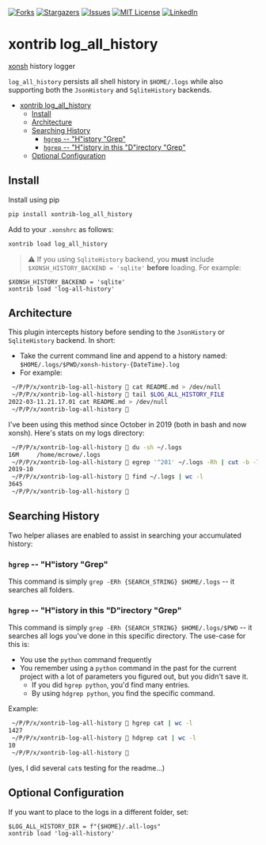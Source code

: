 [![Forks][forks-shield]][forks-url]
[![Stargazers][stars-shield]][stars-url]
[![Issues][issues-shield]][issues-url]
[![MIT License][license-shield]][license-url]
[![LinkedIn][linkedin-shield]][linkedin-url]


# xontrib log_all_history

[xonsh](https://xon.sh) history logger

`log_all_history` persists all shell history in `$HOME/.logs` while also supporting both the `JsonHistory` and `SqliteHistory` backends.

- [xontrib log_all_history](#xontrib-log_all_history)
  - [Install](#install)
  - [Architecture](#architecture)
  - [Searching History](#searching-history)
    - [`hgrep` -- "H"istory "Grep"](#hgrep----history-grep)
    - [`hgrep` -- "H"istory in this "D"irectory "Grep"](#hgrep----history-in-this-directory-grep)
  - [Optional Configuration](#optional-configuration)

## Install

Install using pip

```sh
pip install xontrib-log_all_history
```

Add to your `.xonshrc` as follows:

```sh
xontrib load log_all_history
```

> :warning: If you using `SqliteHistory` backend, you **must** include `$XONSH_HISTORY_BACKEND = 'sqlite'` **before** loading.  For example:

```xonsh
$XONSH_HISTORY_BACKEND = 'sqlite'
xontrib load 'log-all-history'
```


## Architecture

This plugin intercepts history before sending to the `JsonHistory` or `SqliteHistory` backend. In short:

* Take the current command line and append to a history named:
    `$HOME/.logs/$PWD/xonsh-history-{DateTime}.log`
* For example:

```sh
 ~/P/P/x/xontrib-log-all-history  cat README.md > /dev/null
 ~/P/P/x/xontrib-log-all-history  tail $LOG_ALL_HISTORY_FILE
2022-03-11.21.17.01 cat README.md > /dev/null
 ~/P/P/x/xontrib-log-all-history 
```

I've been using this method since October in 2019 (both in bash and now xonsh). Here's stats on my logs directory:

```sh
 ~/P/P/x/xontrib-log-all-history  du -sh ~/.logs
16M     /home/mcrowe/.logs
 ~/P/P/x/xontrib-log-all-history  egrep '^201' ~/.logs -Rh | cut -b -7 | sort | uniq | head -n 1
2019-10
 ~/P/P/x/xontrib-log-all-history  find ~/.logs | wc -l
3645
 ~/P/P/x/xontrib-log-all-history 
```

## Searching History

Two helper aliases are enabled to assist in searching your accumulated history:

### `hgrep` -- "H"istory "Grep"

This command is simply `grep -ERh {SEARCH_STRING} $HOME/.logs` -- it searches all folders.

### `hgrep` -- "H"istory in this "D"irectory "Grep"

This command is simply `grep -ERh {SEARCH_STRING} $HOME/.logs/$PWD` -- it searches all logs you've done in this specific directory. The use-case for this is:

* You use the `python` command frequently
* You remember using a `python` command in the past for the current project with a lot of parameters you figured out, but you didn't save it.
  * If you did `hgrep python`, you'd find many entries.
  * By using `hdgrep python`, you find the specific command.

Example:

```sh
 ~/P/P/x/xontrib-log-all-history  hgrep cat | wc -l
1427
 ~/P/P/x/xontrib-log-all-history  hdgrep cat | wc -l
10
 ~/P/P/x/xontrib-log-all-history 
```

(yes, I did several `cat`s testing for the readme...)

## Optional Configuration

If you want to place to the logs in a different folder, set:

```xonsh
$LOG_ALL_HISTORY_DIR = f"{$HOME}/.all-logs"
xontrib load 'log-all-history'
```


[forks-shield]: https://img.shields.io/github/forks/drmikecrowe/xontrib-log-all-history.svg?style=for-the-badge
[forks-url]: https://github.com/drmikecrowe/xontrib-log-all-history/network/members
[stars-shield]: https://img.shields.io/github/stars/drmikecrowe/xontrib-log-all-history.svg?style=for-the-badge
[stars-url]: https://github.com/drmikecrowe/xontrib-log-all-history/stargazers
[issues-shield]: https://img.shields.io/github/issues/drmikecrowe/xontrib-log-all-history.svg?style=for-the-badge
[issues-url]: https://github.com/drmikecrowe/xontrib-log-all-history/issues
[license-shield]: https://img.shields.io/github/license/drmikecrowe/xontrib-log-all-history.svg?style=for-the-badge
[license-url]: https://github.com/drmikecrowe/xontrib-log-all-history/blob/master/LICENSE.txt
[linkedin-shield]: https://img.shields.io/badge/-LinkedIn-black.svg?style=for-the-badge&logo=linkedin&colorB=555
[linkedin-url]: https://www.linkedin.com/in/mwcrowe/
